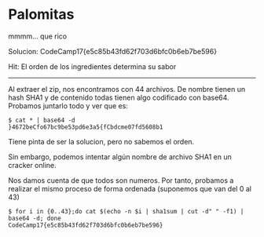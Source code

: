 # Palomitas

mmmm... que rico

Solucion: CodeCamp17{e5c85b43fd62f703d6bfc0b6eb7be596}

Hit: El orden de los ingredientes determina su sabor

-------------------------------------------------------


Al extraer el zip, nos encontramos con 44 archivos. De nombre tienen un hash SHA1 y de contenido todas tienen algo codificado con base64. Probamos juntarlo todo y ver que es:

```
$ cat * | base64 -d
}4672beCfo67bc9be53pd6e3a5{fCbdcme07fd5608b1
```

Tiene pinta de ser la solucion, pero no sabemos el orden.

Sin embargo, podemos intentar algún nombre de archivo SHA1 en un cracker online.

Nos damos cuenta de que todos son numeros. Por tanto, probamos a realizar el mismo proceso de forma ordenada (suponemos que van del 0 al 43)

```
$ for i in {0..43};do cat $(echo -n $i | sha1sum | cut -d" " -f1) | base64 -d; done
CodeCamp17{e5c85b43fd62f703d6bfc0b6eb7be596}
```

